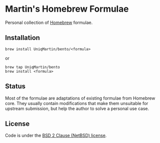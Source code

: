 # Martin's Homebrew Formulae

Personal collection of [Homebrew](https://github.com/Homebrew/homebrew) formulae.

## Installation

```
brew install UniqMartin/bento/<formula>
```

or

```
brew tap UniqMartin/bento
brew install <formula>
```

## Status

Most of the formulae are adaptations of existing formulae from Homebrew core. They usually contain modifications that make them unsuitable for upstream submission, but help the author to solve a personal use case.

## License

Code is under the [BSD 2 Clause (NetBSD) license](LICENSE.txt).
